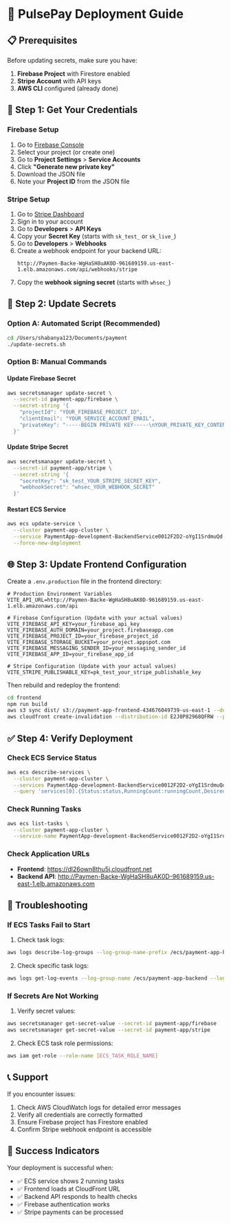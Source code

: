 # 🚀 PulsePay Deployment Guide

## 📋 Prerequisites

Before updating secrets, make sure you have:

1. **Firebase Project** with Firestore enabled
2. **Stripe Account** with API keys
3. **AWS CLI** configured (already done)

## 🔐 Step 1: Get Your Credentials

### Firebase Setup
1. Go to [Firebase Console](https://console.firebase.google.com/)
2. Select your project (or create one)
3. Go to **Project Settings** > **Service Accounts**
4. Click **"Generate new private key"**
5. Download the JSON file
6. Note your **Project ID** from the JSON file

### Stripe Setup
1. Go to [Stripe Dashboard](https://dashboard.stripe.com/)
2. Sign in to your account
3. Go to **Developers** > **API Keys**
4. Copy your **Secret Key** (starts with `sk_test_` or `sk_live_`)
5. Go to **Developers** > **Webhooks**
6. Create a webhook endpoint for your backend URL:
   ```
   http://Paymen-Backe-WgHaSH8uAK0D-961689159.us-east-1.elb.amazonaws.com/api/webhooks/stripe
   ```
7. Copy the **webhook signing secret** (starts with `whsec_`)

## 🔄 Step 2: Update Secrets

### Option A: Automated Script (Recommended)
```bash
cd /Users/shabanya123/Documents/payment
./update-secrets.sh
```

### Option B: Manual Commands

#### Update Firebase Secret
```bash
aws secretsmanager update-secret \
  --secret-id payment-app/firebase \
  --secret-string '{
    "projectId": "YOUR_FIREBASE_PROJECT_ID",
    "clientEmail": "YOUR_SERVICE_ACCOUNT_EMAIL",
    "privateKey": "-----BEGIN PRIVATE KEY-----\nYOUR_PRIVATE_KEY_CONTENT\n-----END PRIVATE KEY-----\n"
  }'
```

#### Update Stripe Secret
```bash
aws secretsmanager update-secret \
  --secret-id payment-app/stripe \
  --secret-string '{
    "secretKey": "sk_test_YOUR_STRIPE_SECRET_KEY",
    "webhookSecret": "whsec_YOUR_WEBHOOK_SECRET"
  }'
```

#### Restart ECS Service
```bash
aws ecs update-service \
  --cluster payment-app-cluster \
  --service PaymentApp-development-BackendService0012F2D2-oYgI1SrdmuQd \
  --force-new-deployment
```

## 🌐 Step 3: Update Frontend Configuration

Create a `.env.production` file in the frontend directory:

```env
# Production Environment Variables
VITE_API_URL=http://Paymen-Backe-WgHaSH8uAK0D-961689159.us-east-1.elb.amazonaws.com/api

# Firebase Configuration (Update with your actual values)
VITE_FIREBASE_API_KEY=your_firebase_api_key
VITE_FIREBASE_AUTH_DOMAIN=your_project.firebaseapp.com
VITE_FIREBASE_PROJECT_ID=your_firebase_project_id
VITE_FIREBASE_STORAGE_BUCKET=your_project.appspot.com
VITE_FIREBASE_MESSAGING_SENDER_ID=your_messaging_sender_id
VITE_FIREBASE_APP_ID=your_firebase_app_id

# Stripe Configuration (Update with your actual values)
VITE_STRIPE_PUBLISHABLE_KEY=pk_test_your_stripe_publishable_key
```

Then rebuild and redeploy the frontend:
```bash
cd frontend
npm run build
aws s3 sync dist/ s3://payment-app-frontend-434676049739-us-east-1 --delete
aws cloudfront create-invalidation --distribution-id E2J0P82968QFRW --paths "/*"
```

## ✅ Step 4: Verify Deployment

### Check ECS Service Status
```bash
aws ecs describe-services \
  --cluster payment-app-cluster \
  --services PaymentApp-development-BackendService0012F2D2-oYgI1SrdmuQd \
  --query 'services[0].{Status:status,RunningCount:runningCount,DesiredCount:desiredCount}'
```

### Check Running Tasks
```bash
aws ecs list-tasks \
  --cluster payment-app-cluster \
  --service-name PaymentApp-development-BackendService0012F2D2-oYgI1SrdmuQd
```

### Check Application URLs
- **Frontend**: https://dl26own8thu5j.cloudfront.net
- **Backend API**: http://Paymen-Backe-WgHaSH8uAK0D-961689159.us-east-1.elb.amazonaws.com

## 🔧 Troubleshooting

### If ECS Tasks Fail to Start
1. Check task logs:
```bash
aws logs describe-log-groups --log-group-name-prefix /ecs/payment-app-backend
```

2. Check specific task logs:
```bash
aws logs get-log-events --log-group-name /ecs/payment-app-backend --log-stream-name [STREAM_NAME]
```

### If Secrets Are Not Working
1. Verify secret values:
```bash
aws secretsmanager get-secret-value --secret-id payment-app/firebase
aws secretsmanager get-secret-value --secret-id payment-app/stripe
```

2. Check ECS task role permissions:
```bash
aws iam get-role --role-name [ECS_TASK_ROLE_NAME]
```

## 📞 Support

If you encounter issues:
1. Check AWS CloudWatch logs for detailed error messages
2. Verify all credentials are correctly formatted
3. Ensure Firebase project has Firestore enabled
4. Confirm Stripe webhook endpoint is accessible

## 🎉 Success Indicators

Your deployment is successful when:
- ✅ ECS service shows 2 running tasks
- ✅ Frontend loads at CloudFront URL
- ✅ Backend API responds to health checks
- ✅ Firebase authentication works
- ✅ Stripe payments can be processed 